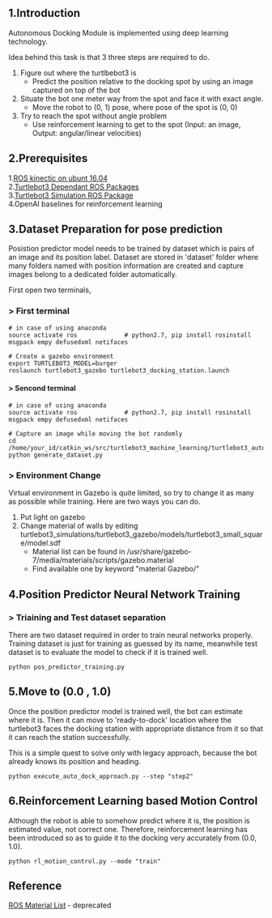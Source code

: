 ## 1.Introduction  
Autonomous Docking Module is implemented using deep learning technology. 

Idea behind this task is that 3 three steps are required to do. 
1. Figure out where the turtlbebot3 is
    - Predict the position relative to the docking spot by using an image captured on top of the bot 
2. Situate the bot one meter way from the spot and face it with exact angle. 
    - Move the robot to (0, 1) pose, where pose of the spot is (0, 0) 
3. Try to reach the spot without angle problem 
    - Use reinforcement learning to get to the spot (Input: an image, Output: angular/linear velocities)

## 2.Prerequisites   

1.[ROS kinectic on ubunt 16.04](http://emanual.robotis.com/docs/en/platform/turtlebot3/pc_setup/#pc-setup)  
2.[Turtlebot3 Dependant ROS Packages](http://emanual.robotis.com/docs/en/platform/turtlebot3/pc_setup/#pc-setup)  
3.[Turtlebot3 Simulation ROS Package](http://emanual.robotis.com/docs/en/platform/turtlebot3/simulation/#simulation)  
4.OpenAI baselines for reinforcement learning  

## 3.Dataset Preparation for pose prediction    

Posistion predictor model needs to be trained by dataset which is pairs of an image and its position label.
Dataset are stored in 'dataset' folder where many folders named with position information are created and capture images belong to a dedicated folder automatically.  
  
First open two terminals,  

### > First terminal  
    # in case of using anaconda  
    source activate ros             # python2.7, pip install rosinstall msgpack empy defusedxml netifaces  

    # Create a gazebo environment
    export TURTLEBOT3_MODEL=burger 
    roslaunch turtlebot3_gazebo turtlebot3_docking_station.launch

#### > Sencond terminal  
    # in case of using anaconda  
    source activate ros             # python2.7, pip install rosinstall msgpack empy defusedxml netifaces  

    # Capture an image while moving the bot randomly 
    cd /home/your_id/catkin_ws/src/turtlebot3_machine_learning/turtlebot3_auto_docking/src  
    python generate_dataset.py  

### > Environment Change 

Virtual environment in Gazebo is quite limited, so try to change it as many as possible while training. 
Here are two ways you can do.  

1. Put light on gazebo 
2. Change material of walls by editing turtlebot3_simulations/turtlebot3_gazebo/models/turtlebot3_small_square/model.sdf  
    - Material list can be found in /usr/share/gazebo-7/media/materials/scripts/gazebo.material  
    - Find available one by keyword "material Gazebo/"  

## 4.Position Predictor Neural Network Training  

### > Triaining and Test dataset separation  

There are two dataset required in order to train neural networks properly. Training dataset is just for training as guessed by its name, meanwhile test dataset is to evaluate the model to check if it is trained well.  

    python pos_predictor_training.py

## 5.Move to (0.0 , 1.0)  
  
Once the position predictor model is trained well, the bot can estimate where it is. Then it can move to 'ready-to-dock' location where the turtlebot3 faces the docking station with appropriate distance from it so that it can reach the  station successfully.  

This is a simple quest to solve only with legacy approach, because the bot already knows its position and heading.  

    python execute_auto_dock_approach.py --step "step2"  


## 6.Reinforcement Learning based Motion Control  

Although the robot is able to somehow predict where it is, the position is estimated value, not correct one. Therefore, reinforcement learning has been introduced so as to guide it to the docking very accurately from (0.0, 1.0).  

    python rl_motion_control.py --mode "train"





## Reference  
[ROS Material List](http://wiki.ros.org/simulator_gazebo/Tutorials/ListOfMaterials) - deprecated  